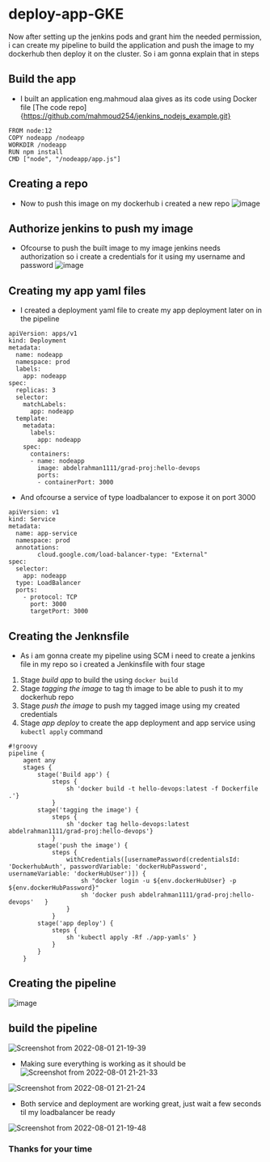 # deploy-app-GKE
Now after setting up the jenkins pods and grant him the needed permission, i can create my pipeline to build the application and push the image to my dockerhub then deploy it on the cluster.
So i am gonna explain that in steps 
## Build the app
- I built an application eng.mahmoud alaa gives as its code using Docker file 
[The code repo]{https://github.com/mahmoud254/jenkins_nodejs_example.git}
```
FROM node:12
COPY nodeapp /nodeapp
WORKDIR /nodeapp
RUN npm install
CMD ["node", "/nodeapp/app.js"]
```
## Creating a repo 
- Now to push this image on my dockerhub i created a new repo 
![image](https://user-images.githubusercontent.com/104630009/182244436-cdd6bad4-8911-448d-a9f9-63c7c8b1b293.png)

## Authorize jenkins to push my image
- Ofcourse to push the built image to my image jenkins needs authorization so i create a credentials for it using my username and password
![image](https://user-images.githubusercontent.com/104630009/182245014-f7f259f6-991c-413e-aa63-d766e6140d20.png)

## Creating my app yaml files
- I created a deployment yaml file to create my app deployment later on in the pipeline
```
apiVersion: apps/v1
kind: Deployment
metadata:
  name: nodeapp
  namespace: prod
  labels: 
    app: nodeapp
spec:
  replicas: 3
  selector: 
    matchLabels:
      app: nodeapp
  template:
    metadata:
      labels:
        app: nodeapp
    spec:
      containers:
      - name: nodeapp
        image: abdelrahman1111/grad-proj:hello-devops
        ports:
        - containerPort: 3000

```
- And ofcourse a service of type loadbalancer to expose it on port 3000
```
apiVersion: v1
kind: Service
metadata:
  name: app-service
  namespace: prod
  annotations:
        cloud.google.com/load-balancer-type: "External"
spec:
  selector:
    app: nodeapp
  type: LoadBalancer
  ports:
    - protocol: TCP
      port: 3000
      targetPort: 3000
```

## Creating the Jenknsfile
- As i am gonna create my pipeline using SCM i need to create a jenkins file in my repo so i created a Jenkinsfile with four stage 
1. Stage *build app* to build the using `docker build`
2. Stage *tagging the image* to tag th image to be able to push it to my dockerhub repo 
3. Stage *push the image* to push my tagged image using my created credentials 
4. Stage *app deploy* to create the app deployment and app service using `kubectl apply` command 

```
#!groovy
pipeline {
    agent any
    stages {           
        stage('Build app') {
            steps {
                sh 'docker build -t hello-devops:latest -f Dockerfile .'}
            }
        stage('tagging the image') {
            steps {
                sh 'docker tag hello-devops:latest abdelrahman1111/grad-proj:hello-devops'}
            }
        stage('push the image') {
            steps {
                withCredentials([usernamePassword(credentialsId: 'DockerhubAuth', passwordVariable: 'dockerHubPassword', usernameVariable: 'dockerHubUser')]) {
                    sh "docker login -u ${env.dockerHubUser} -p ${env.dockerHubPassword}"
                    sh 'docker push abdelrahman1111/grad-proj:hello-devops'   }
                }
            }
        stage('app deploy') {
            steps {
                sh 'kubectl apply -Rf ./app-yamls' }
            }
        }
    }

```
## Creating the pipeline 
![image](https://user-images.githubusercontent.com/104630009/182246699-df52a4cd-4318-4b40-9634-c14d1b008036.png)

## build the pipeline 
![Screenshot from 2022-08-01 21-19-39](https://user-images.githubusercontent.com/104630009/182247075-12992097-6f0c-4fb7-995c-e6630f495ebf.png)
- Making sure everything is working as it should be
![Screenshot from 2022-08-01 21-21-33](https://user-images.githubusercontent.com/104630009/182247237-13ae3125-4f99-4309-be15-c99f64077856.png)


![Screenshot from 2022-08-01 21-21-24](https://user-images.githubusercontent.com/104630009/182247257-eed67905-916b-4500-ab4a-823d1d8b5986.png)
- Both service and deployment are working great, just wait a few seconds til my loadbalancer be ready  

![Screenshot from 2022-08-01 21-19-48](https://user-images.githubusercontent.com/104630009/182247477-4ab7beee-98b5-44ff-979d-c1f012b6cb9d.png)

### Thanks for your time
